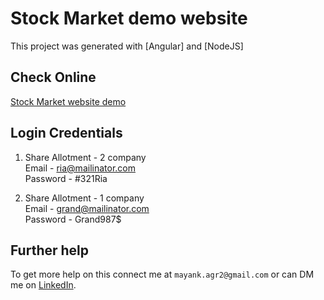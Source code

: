 # Stock Market demo website

This project was generated with [Angular] and [NodeJS]

## Check Online 

[Stock Market website demo](http://mayank.frikis.xyz/git_publish/demo_stock_website/)

## Login Credentials

1) Share Allotment - 2 company <br />
Email - ria@mailinator.com <br />
Password - #321Ria

2) Share Allotment - 1 company <br />
Email - grand@mailinator.com <br />
Password - Grand987$

## Further help

To get more help on this connect me at `mayank.agr2@gmail.com` or can DM me on [LinkedIn](https://www.linkedin.com/in/mayank-agrawal-59192940/).

